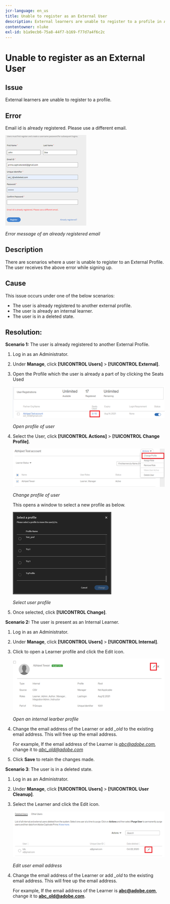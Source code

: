 ```yaml
---
jcr-language: en_us
title: Unable to register as an External User
description: External learners are unable to register to a profile in Adobe Learning Manager.
contentowner: nluke
exl-id: b1a9ecb6-75a8-44f7-b169-f77d7a4f6c2c
---
```

# Unable to register as an External User

## Issue

External learners are unable to register to a profile.

## Error

Email id is already registered. Please use a different email.

![](assets/cp-register-profile.png)

*Error message of an already registered email*

## Description

There are scenarios where a user is unable to register to an External Profile. The user receives the above error while signing up.

## Cause

This issue occurs under one of the below scenarios:

* The user is already registered to another external profile.
* The user is already an internal learner.
* The user is in a deleted state.

## Resolution:

**Scenario 1:** The user is already registered to another External Profile.

1. Log in as an Administrator.
1. Under **Manage**, click **[!UICONTROL Users]** > **[!UICONTROL External]**.
1. Open the Profile which the user is already a part of by clicking the Seats Used

   ![](assets/cp-seats-used.png)

   *Open profile of user*

1. Select the User, click **[!UICONTROL Actions]** > **[!UICONTROL Change Profile]**.

   ![](assets/cp-change-profile.png)

   *Change profile of user*

   This opens a window to select a new profile as below.

   ![](assets/cp-select-profiles.png)

   *Select user profile*

1. Once selected, click **[!UICONTROL Change]**.

**Scenario 2:** The user is present as an Internal Learner.

1. Log in as an Administrator.
1. Under **Manage**, click **[!UICONTROL Users]** > **[!UICONTROL Internal]**.
1. Click to open a Learner profile and click the Edit icon.

   ![](assets/cp-internal-learner.png)

   *Open an internal learber profile*

1. Change the email address of the Learner or add *_old* to the existing email address. This will free up the email address.

   For example, If the email address of the Learner is *<abc@adobe.com>,* change it to *<abc_old@adobe.com>*

1. Click **Save** to retain the changes made.

**Scenario 3**: The user is in a deleted state.

1. Log in as an Administrator.
1. Under **Manage**, click **[!UICONTROL Users]** > **[!UICONTROL User Cleanup]**.
1. Select the Learner and click the Edit icon.

   ![](assets/cp-deleted-learner.png)

   *Edit user email address*

1. Change the email address of the Learner or add *_old* to the existing email address. This will free up the email address.

   For example, If the email address of the Learner is **<abc@adobe.com>**, change it to **<abc_old@adobe.com>**.
